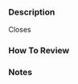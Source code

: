 <!-- Please rename the PR title (you can reuse the linked issue title, if it exists) -->

### Description
<!-- What's the context behind this change? What changes did you make? -->



Closes
<!-- Close the issue this PR is linked to by typing # and the number of your issue, if it exists-->

### How To Review
<!-- What (rough) order should the reviewer view your files? -->



### Notes
<!-- Is there anything else we need to know? Did you do any testing? Are there any risks to this pr? -->

